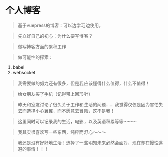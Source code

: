 # 个人博客

> 基于vuepress的博客：可以边学习边使用。

> 先立好自己的初心：为什么要写博客？

> 做写博客方面的累积工作

> 做可能性的探索：

1. babel
2. websocket

> 我需要做的努力还有很多，但是我应该懂得什么值得，什么不值得！

> 给女朋友买了手机（记得带上回形针）

> 昨天和室友讨论了很久关于工作和生活的问题…… 我觉得仅仅是因为害怕失去而选择小心翼翼，而不愿意去冒险，这不是我！

> 这里同时可以记录我的生活，电影，以及英语积累等等～～～

> 我其实很喜欢写一些东西，纯粹而舒心～～～

> 我还是没有好好地生活！选择了一些明知未来必然会面对，现在却在慢性逃避的事情！！！